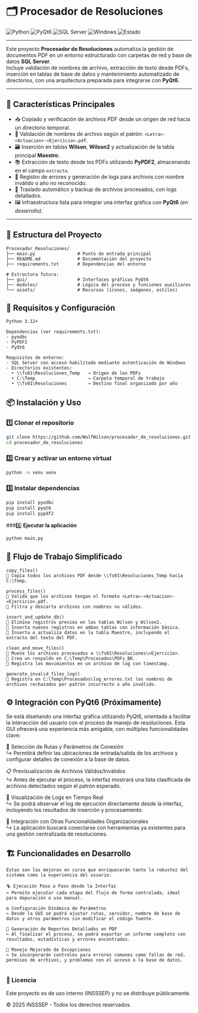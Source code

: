 # 🗂️ Procesador de Resoluciones

![Python](https://img.shields.io/badge/Python-3.12-blue?style=for-the-badge&logo=python)
![PyQt6](https://img.shields.io/badge/PyQt6-GUI-green?style=for-the-badge&logo=qt)
![SQL Server](https://img.shields.io/badge/Base%20de%20Datos-SQL%20Server-red?style=for-the-badge&logo=microsoftsqlserver)
![Windows](https://img.shields.io/badge/OS-Windows%2010%2B-lightgrey?style=for-the-badge&logo=windows)
![Estado](https://img.shields.io/badge/Estado-En%20Desarrollo-orange?style=for-the-badge)

---

Este proyecto **Procesador de Resoluciones** automatiza la gestión de documentos PDF en un entorno estructurado con carpetas de red y base de datos **SQL Server**.  
Incluye validación de nombres de archivo, extracción de texto desde PDFs, inserción en tablas de base de datos y mantenimiento automatizado de directorios, con una arquitectura preparada para integrarse con **PyQt6**.

---

## 🚀 Características Principales

- 📥 Copiado y verificación de archivos PDF desde un origen de red hacia un directorio temporal.
- 🧾 Validación de nombres de archivo según el patrón: `<Letra>-<Actuacion>-<Ejercicio>.pdf`.
- 🗃️ Inserción en tablas **Wilson**, **Wilson2** y actualización de la tabla principal **Maestro**.
- 📚 Extracción de texto desde los PDFs utilizando **PyPDF2**, almacenando en el campo `extracto`.
- 🚫 Registro de errores y generación de logs para archivos con nombre inválido o año no reconocido.
- 🧹 Traslado automático y backup de archivos procesados, con logs detallados.
- 🖼️ Infraestructura lista para integrar una interfaz gráfica con **PyQt6** *(en desarrollo)*.

---

## 📁 Estructura del Proyecto

```plaintext
Procesador_Resoluciones/
├── main.py                # Punto de entrada principal
├── README.md              # Documentación del proyecto
├── requirements.txt       # Dependencias del entorno

# Estructura futura:
├── gui/                   # Interfaces gráficas PyQt6
├── modules/               # Lógica del proceso y funciones auxiliares
└── assets/                # Recursos (íconos, imágenes, estilos)

```

## 🔧 Requisitos y Configuración
```plaintext
Python 3.12+

Dependencias (ver requirements.txt):
- pyodbc
- PyPDF2
- PyQt6

Requisitos de entorno:
- SQL Server con acceso habilitado mediante autenticación de Windows
- Directorios existentes:
  • \\fs01\Resoluciones_Temp   → Origen de los PDFs
  • C:\Temp                    → Carpeta temporal de trabajo
  • \\fs01\Resoluciones        → Destino final organizado por año

```

## 📦 **Instalación y Uso**

### 1️⃣ **Clonar el repositorio**
```sh
git clone https://github.com/WolfWilson/procesador_de_resoluciones.git
cd procesador_de_resoluciones
```

###  2️⃣ **Crear y activar un entorno virtual**

```sh
python -m venv venv
```

###  3️⃣ **Instalar dependencias**

```sh
pip install pyodbc
pip install pyqt6
pip install pypdf2
```
###4️⃣ **Ejecutar la aplicación**

```sh
python main.py

```

## 🧩 Flujo de Trabajo Simplificado

```plaintext
copy_files()
🔸 Copia todos los archivos PDF desde \\fs01\Resoluciones_Temp hacia C:\Temp.

process_files()
🔸 Valida que los archivos tengan el formato <Letra>-<Actuacion>-<Ejercicio>.pdf.
🔸 Filtra y descarta archivos con nombres no válidos.

insert_and_update_db()
🔸 Elimina registros previos en las tablas Wilson y Wilson2.
🔸 Inserta nuevos registros en ambas tablas con información básica.
🔸 Inserta o actualiza datos en la tabla Maestro, incluyendo el extracto del texto del PDF.

clean_and_move_files()
🔸 Mueve los archivos procesados a \\fs01\Resoluciones\<Ejercicio>.
🔸 Crea un respaldo en C:\Temp\Procesados\PDFs_BK.
🔸 Registra los movimientos en un archivo de log con timestamp.

generate_invalid_files_log()
🔸 Registra en C:\Temp\Procesados\log_errores.txt los nombres de archivos rechazados por patrón incorrecto o año inválido.

```

## ⚙️ Integración con PyQt6 (Próximamente)
Se está diseñando una interfaz gráfica utilizando PyQt6, orientada a facilitar la interacción del usuario con el proceso de manejo de resoluciones. Esta GUI ofrecerá una experiencia más amigable, con múltiples funcionalidades clave:

📂 Selección de Rutas y Parámetros de Conexión  
↪ Permitirá definir las ubicaciones de entrada/salida de los archivos y configurar detalles de conexión a la base de datos.

📋 Previsualización de Archivos Válidos/Inválidos  
↪ Antes de ejecutar el proceso, la interfaz mostrará una lista clasificada de archivos detectados según el patrón esperado.

🧾 Visualización de Logs en Tiempo Real  
↪ Se podrá observar el log de ejecución directamente desde la interfaz, incluyendo los resultados de inserción y procesamiento.

🔗 Integración con Otras Funcionalidades Organizacionales  
↪ La aplicación buscará conectarse con herramientas ya existentes para una gestión centralizada de resoluciones.


## 🏗️ Funcionalidades en Desarrollo
```plaintext
Estas son las mejoras en curso que enriquecerán tanto la robustez del sistema como la experiencia del usuario:

🪜 Ejecución Paso a Paso desde la Interfaz
↪ Permite ejecutar cada etapa del flujo de forma controlada, ideal para depuración o uso manual.

⚙️ Configuración Dinámica de Parámetros
↪ Desde la GUI se podrá ajustar rutas, servidor, nombre de base de datos y otros parámetros sin modificar el código fuente.

📑 Generación de Reportes Detallados en PDF
↪ Al finalizar el proceso, se podrá exportar un informe completo con resultados, estadísticas y errores encontrados.

🚨 Manejo Mejorado de Excepciones
↪ Se incorporarán controles para errores comunes como fallas de red, permisos de archivos, y problemas con el acceso a la base de datos.


```

### 📝 Licencia
Este proyecto es de uso interno (INSSSEP) y no se distribuye públicamente.

© 2025 INSSSEP - Todos los derechos reservados.


